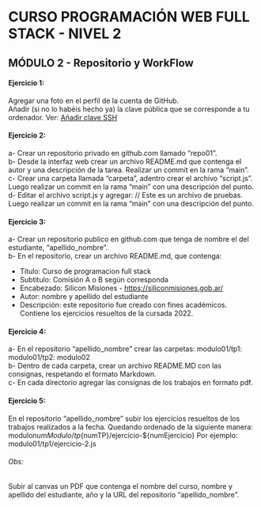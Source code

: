 # CURSO PROGRAMACIÓN WEB FULL STACK - NIVEL 2
## MÓDULO 2 - Repositorio y WorkFlow
#### Ejercicio 1:
Agregar una foto en el perfil de la cuenta de GitHub.  
Añadir (si no lo habéis hecho ya) la clave pública que se corresponde a tu
ordenador. Ver: [Añadir clave SSH](https://docs.github.com/es/authentication/connecting-to-github-with-ssh/adding-a-new-ssh-key-to-your-github-account)
#### Ejercicio 2:
a- Crear un repositorio privado en github.com llamado “repo01”.  
b- Desde la interfaz web crear un archivo README.md que contenga el autor y
una descripción de la tarea. Realizar un commit en la rama “main”.  
c- Crear una carpeta llamada “carpeta”, adentro crear el archivo “script.js”.
Luego realizar un commit en la rama “main” con una descripción del punto.  
d- Editar el archivo script.js y agregar:
// Este es un archivo de pruebas.
Luego realizar un commit en la rama “main” con una descripción del punto.
#### Ejercicio 3:
a- Crear un repositorio publico en github.com que tenga de nombre el del
estudiante, “apellido_nombre”.  
b- En el repositorio, crear un archivo README.md, que contenga:
- Título: Curso de programacion full stack
- Subtitulo: Comisión A o B según corresponda
- Encabezado: Silicon Misiones - https://siliconmisiones.gob.ar/
- Autor: nombre y apellido del estudiante
- Descripción: este repositorio fue creado con fines académicos. Contiene
los ejercicios resueltos de la cursada 2022.
#### Ejercicio 4:
a- En el repositorio “apellido_nombre” crear las carpetas:
modulo01/tp1:
modulo01/tp2:
modulo02  
b- Dentro de cada carpeta, crear un archivo README.MD con las consignas,
respetando el formato Markdown.  
c- En cada directorio agregar las consignas de los trabajos en formato pdf.
#### Ejercicio 5:
En el repositorio “apellido_nombre” subir los ejercicios resueltos de los trabajos
realizados a la fecha. Quedando ordenado de la siguiente manera:
modulo${numModulo}/tp${numTP}/ejercicio-${numEjercicio}
Por ejemplo: modulo01/tp1/ejercicio-2.js
###### Obs:
Subir al canvas un PDF que contenga el nombre del curso, nombre y apellido
del estudiante, año y  la URL del repositorio “apellido_nombre”.
